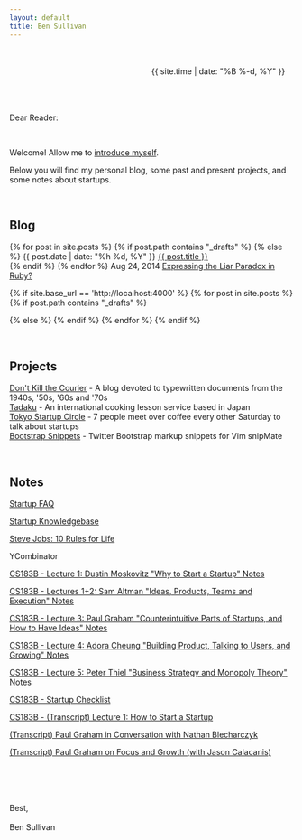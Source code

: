 ```yaml
---
layout: default
title: Ben Sullivan
---
```


<br>
<br>

<div style="margin-left: 50%;">{{ site.time | date: "%B %-d, %Y" }}</div>

<br>
<br>
<br>

Dear Reader:

<br>

Welcome! Allow me to <a href="/about-me">introduce myself</a>.

Below you will find my personal blog, some past and present projects, and some notes about startups.

<br>

## Blog

<p>
{% for post in site.posts %}
{% if post.path contains "_drafts" %}
{% else %}
<span style="white-space:nowrap">{{ post.date | date: "%h %d, %Y" }}</span> <a href="{{ post.url }}">{{ post.title }}</a>
<br>
{% endif %}
{% endfor %}
<span style="white-space:nowrap">Aug 24, 2014</span> <a href="/expressing-the-liar-paradox-in-ruby">Expressing the Liar Paradox in Ruby?</a>
</p>


{% if site.base_url == 'http://localhost:4000' %}
{% for post in site.posts %}
{% if post.path contains "_drafts" %}
<!-- ## <a href="{{ post.url }}" style="color:#f66">{{post.title}}</a> <span>{{ post.date | date: "%h %d, %Y" }}</span> -->
{% else %}
{% endif %}
{% endfor %}
{% endif %}

<br>

## Projects

<!-- a href="https://github.com/bonsaiben/algebra-anki" target="_blank">Algebra Anki</a> - <span>Algebra flashcards for spaced-repetition software Anki</span -->

<p>
<a href="http://dont-kill-the-courier.tumblr.com">Don't Kill the Courier</a> - A blog devoted to typewritten documents from the 1940s, '50s, '60s and '70s<br>
<a href="https://www.tadaku.com" target="_blank">Tadaku</a> - <span>An international cooking lesson service based in Japan</span><br>
<a href="https://tokyo-startup-circle.doorkeeper.jp/" target="_blank">Tokyo Startup Circle</a> - <span>7 people meet over coffee every other Saturday to talk about startups</span><br>
<a href="https://github.com/bonsaiben/bootstrap-snippets" target="_blank">Bootstrap Snippets</a> - <span>Twitter Bootstrap markup snippets for Vim snipMate</span><br>
</p>

<br>

## Notes

<a href="/startup-faq">Startup FAQ</a>

<a href="/startup-knowledgebase">Startup Knowledgebase</a>

<a href="/notes/steve-jobs-10-rules-for-life/">Steve Jobs: 10 Rules for Life</a>

YCombinator

<a href="/notes/cs183b-lecture-1-dustin-moskovitz-why-to-start-a-startup/">CS183B - Lecture 1: Dustin Moskovitz "Why to Start a Startup" Notes</a>

<a href="/notes/sam-altman-ideas-products-teams-and-execution-highlights/">CS183B - Lectures 1+2: Sam Altman "Ideas, Products, Teams and Execution" Notes</a>

<a href="/notes/cs183b-lecture-3-paul-graham-counterintuitive-parts-of-startups-and-how-to-have-ideas/">CS183B - Lecture 3: Paul Graham "Counterintuitive Parts of Startups, and How to Have Ideas" Notes</a>

<a href="/notes/cs183b-lecture-4-adora-cheung-building-product-talking-to-users-and-growing/">CS183B - Lecture 4: Adora Cheung "Building Product, Talking to Users, and Growing" Notes</a>

<a href="/notes/cs183b-lecture-5-peter-thiel-business-strategy-and-monopoly-theory/">CS183B - Lecture 5: Peter Thiel "Business Strategy and Monopoly Theory" Notes</a>

<a href="/notes/startup-checklist/">CS183B - Startup Checklist</a>

<a href="/2014/09/25/transcript-lecture-1-how-to-start-a-startup/">CS183B - (Transcript) Lecture 1: How to Start a Startup</a>

<a href="/transcript-paul-graham-in-conversation-with-nathan-blecharczyk">(Transcript) Paul Graham in Conversation with Nathan Blecharczyk</a>

<a href="/transcript-paul-graham-on-focus-and-growth">(Transcript) Paul Graham on Focus and Growth (with Jason Calacanis)</a>




<br><br><br><br>
Best,<br><br>
Ben Sullivan
